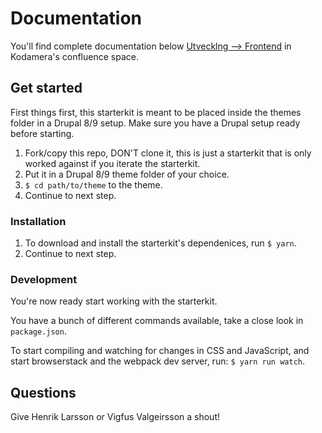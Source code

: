 # Documentation
You'll find complete documentation below [Utvecklng --> Frontend](https://kodamera.atlassian.net/wiki/spaces/KOD/pages/702087177/Frontend) in Kodamera's confluence space.

## Get started
First things first, this starterkit is meant to be placed inside the themes folder in a Drupal 8/9 setup. Make sure you have a Drupal setup ready before starting.

1. Fork/copy this repo, DON'T clone it, this is just a starterkit that is only worked against if you iterate the starterkit.
2. Put it in a Drupal 8/9 theme folder of your choice.
3. `$ cd path/to/theme` to the theme.
4. Continue to next step.

### Installation
1. To download and install the starterkit's dependenices, run `$ yarn`.
2. Continue to next step.

### Development
You're now ready start working with the starterkit.

You have a bunch of different commands available, take a close look in `package.json`.

To start compiling and watching for changes in CSS and JavaScript, and start browserstack and the webpack dev server, run:
`$ yarn run watch`.

## Questions
Give Henrik Larsson or Vigfus Valgeirsson a shout!
